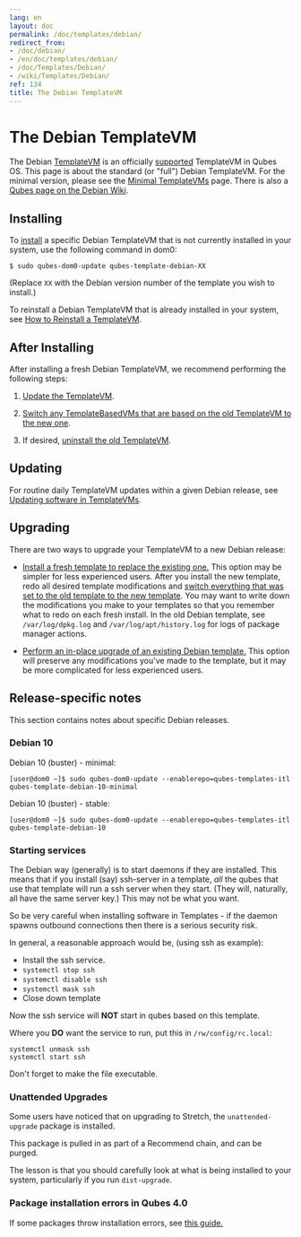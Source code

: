 ```yaml
---
lang: en
layout: doc
permalink: /doc/templates/debian/
redirect_from:
- /doc/debian/
- /en/doc/templates/debian/
- /doc/Templates/Debian/
- /wiki/Templates/Debian/
ref: 134
title: The Debian TemplateVM
---
```


# The Debian TemplateVM

The Debian [TemplateVM](/doc/templates/) is an officially [supported](/doc/supported-versions/#templatevms) TemplateVM in Qubes OS.
This page is about the standard (or "full") Debian TemplateVM.
For the minimal version, please see the [Minimal TemplateVMs](/doc/templates/minimal/) page.
There is also a [Qubes page on the Debian Wiki](https://wiki.debian.org/Qubes).

## Installing

To [install](/doc/templates/#installing) a specific Debian TemplateVM that is not currently installed in your system, use the following command in dom0:

```
$ sudo qubes-dom0-update qubes-template-debian-XX
```

   (Replace `XX` with the Debian version number of the template you wish to install.)

To reinstall a Debian TemplateVM that is already installed in your system, see [How to Reinstall a TemplateVM](/doc/reinstall-template/).

## After Installing

After installing a fresh Debian TemplateVM, we recommend performing the following steps:

1. [Update the TemplateVM](/doc/software-update-vm/).

2. [Switch any TemplateBasedVMs that are based on the old TemplateVM to the new one](/doc/templates/#switching).

3. If desired, [uninstall the old TemplateVM](/doc/templates/#uninstalling).

## Updating

For routine daily TemplateVM updates within a given Debian release, see [Updating software in TemplateVMs](/doc/software-update-domu/#updating-software-in-templatevms).

## Upgrading

There are two ways to upgrade your TemplateVM to a new Debian release:

- [Install a fresh template to replace the existing one.](#installing) This option may be simpler for less experienced users. After you install the new template, redo all desired template modifications and [switch everything that was set to the old template to the new template](/doc/templates/#switching). You may want to write down the modifications you make to your templates so that you remember what to redo on each fresh install. In the old Debian template, see `/var/log/dpkg.log` and `/var/log/apt/history.log` for logs of package manager actions.

- [Perform an in-place upgrade of an existing Debian template.](/doc/template/debian/upgrade/) This option will preserve any modifications you've made to the template, but it may be more complicated for less experienced users.

## Release-specific notes

This section contains notes about specific Debian releases.

### Debian 10

Debian 10 (buster) - minimal:

```
[user@dom0 ~]$ sudo qubes-dom0-update --enablerepo=qubes-templates-itl qubes-template-debian-10-minimal
```

Debian 10 (buster) - stable:

```
[user@dom0 ~]$ sudo qubes-dom0-update --enablerepo=qubes-templates-itl qubes-template-debian-10
```

### Starting services

The Debian way (generally) is to start daemons if they are installed.
This means that if you install (say) ssh-server in a template, *all* the qubes that use that template will run a ssh server when they start. (They will, naturally, all have the same server key.) This may not be what you want.

So be very careful when installing software in Templates - if the daemon spawns outbound connections then there is a serious security risk.

In general, a reasonable approach would be, (using ssh as example):

- Install the ssh service.
- `systemctl stop ssh`
- `systemctl disable ssh`
- `systemctl mask ssh`
- Close down template

Now the ssh service will **NOT** start in qubes based on this template.

Where you **DO** want the service to run, put this in `/rw/config/rc.local`:

```
systemctl unmask ssh
systemctl start ssh
```

Don't forget to make the file executable.

### Unattended Upgrades

Some users have noticed that on upgrading to Stretch, the `unattended-upgrade` package is installed.

This package is pulled in as part of a Recommend chain, and can be purged.

The lesson is that you should carefully look at what is being installed to your system, particularly if you run `dist-upgrade`.

### Package installation errors in Qubes 4.0

If some packages throw installation errors, see [this guide.](/doc/vm-troubleshooting/#fixing-package-installation-errors)

